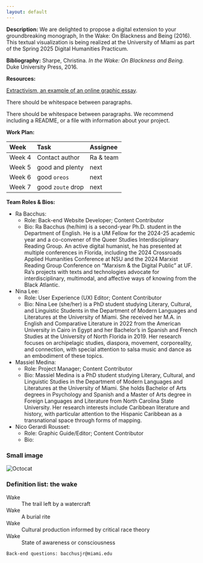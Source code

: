 ```yaml
---
layout: default
---
```


**Description:** We are delighted to propose a digital extension to your groundbreaking monograph, In the Wake: On Blackness and Being (2016). This textual visualization is being realized at the University of Miami as part of the Spring 2025 Digital Humanities Practicum.

**Bibliography:**
Sharpe, Christina. _In the Wake: On Blackness and Being._ Duke University Press, 2016.

**Resources:**

[Extractivism, an example of an online graphic essay](https://extractivism.online/).

There should be whitespace between paragraphs.

There should be whitespace between paragraphs. We recommend including a README, or a file with information about your project.

**Work Plan:**

| Week        | Task          | Assignee |
|:-------------|:------------------|:------|
| Week 4           | Contact author | Ra & team  |
| Week 5 | good and plenty   | next  |
| Week 6           | good `oreos`      | next   |
| Week 7           | good `zoute` drop | next  |

**Team Roles & Bios:**
*   Ra Bacchus:
      - Role: Back-end Website Developer; Content Contributor
      - Bio: Ra Bacchus (he/him) is a second-year Ph.D. student in the Department of English. He is a UM Fellow for the 2024-25 academic year and a co-convener of the Queer Studies Interdisciplinary Reading Group. An active digital humanist, he has presented at multiple conferences in Florida, including the 2024 Crossroads Applied Humanities Conference at NSU and the 2024 Marxist Reading Group  Conference on “Marxism & the Digital Public” at UF. Ra’s projects with texts and technologies advocate for interdisciplinary, multimodal, and affective ways of knowing from the Black Atlantic.
*   Nina Lee:
      - Role: User Experience (UX) Editor; Content Contributor
      - Bio: Nina Lee (she/her) is a PhD student studying Literary, Cultural, and Linguistic Students in the Department of Modern Languages and Literatures at the University of Miami. She received her M.A. in English and Comparative Literature in 2022 from the American University in Cairo in Egypt and her Bachelor’s in Spanish and French Studies at the University of North Florida in 2019. Her research focuses on archipelagic studies, diaspora, movement, corporeality, and connection, with special attention to salsa music and dance as an embodiment of these topics.
*   Massiel Medina:
      - Role: Project Manager; Content Contributor
      - Bio: Massiel Medina is a PhD student studying Literary, Cultural, and Linguistic Studies in the Department of Modern Languages and Literatures at the University of Miami. She holds Bachelor of Arts degrees in Psychology and Spanish and a Master of Arts degree in Foreign Languages and Literature from North Carolina State University. Her research interests include Caribbean literature and history, with particular attention to the Hispanic Caribbean as a transnational space through forms of mapping.
*   Nico Gerardi Rousset:
      - Role: Graphic Guide/Editor; Content Contributor 
      - Bio: 

### Small image

![Octocat](https://github.githubassets.com/images/icons/emoji/octocat.png)

### Definition list: the wake

<dl>
<dt>Wake</dt>
<dd>The trail left by a watercraft</dd>
<dt>Wake</dt>
<dd>A burial rite</dd>
<dt>Wake</dt>
<dd>Cultural production informed by critical race theory</dd>
<dt>Wake</dt>
<dd>State of awareness or consciousness</dd>
</dl>

```
Back-end questions: bacchusjr@miami.edu
```
